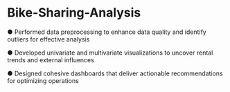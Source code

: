 # Bike-Sharing-Analysis

●	Performed data preprocessing to enhance data quality and identify outliers for effective analysis

●	Developed univariate and multivariate visualizations to uncover rental trends and external influences

●	Designed cohesive dashboards that deliver actionable recommendations for optimizing operations
